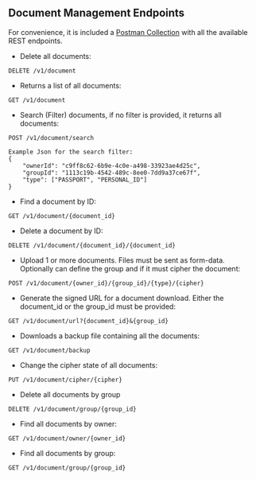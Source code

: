 ## Document Management Endpoints

For convenience, it is included a [Postman Collection](../.postman/kdoc.postman_collection.json) with all the available REST endpoints.

* Delete all documents:

```
DELETE /v1/document
```

* Returns a list of all documents:

```
GET /v1/document 
```

* Search (Filter) documents, if no filter is provided, it returns all documents:

```
POST /v1/document/search

Example Json for the search filter:
{
    "ownerId": "c9ff8c62-6b9e-4c0e-a498-33923ae4d25c",
    "groupId": "1113c19b-4542-489c-8ee0-7dd9a37ce67f",
    "type": ["PASSPORT", "PERSONAL_ID"]
}
```

* Find a document by ID:

```
GET /v1/document/{document_id}
```

* Delete a document by ID:

```
DELETE /v1/document/{document_id}/{document_id}
```

* Upload 1 or more documents. Files must be sent as form-data. Optionally can define the group and if it must cipher the document:

```
POST /v1/document/{owner_id}/{group_id}/{type}/{cipher}
```

* Generate the signed URL for a document download. Either the document_id or the group_id must be provided:

```
GET /v1/document/url?{document_id}&{group_id}
```

* Downloads a backup file containing all the documents:

```
GET /v1/document/backup
```

* Change the cipher state of all documents:

```
PUT /v1/document/cipher/{cipher}
```

* Delete all documents by group

```
DELETE /v1/document/group/{group_id}
```

* Find all documents by owner:

```
GET /v1/document/owner/{owner_id}
```

* Find all documents by group:

```
GET /v1/document/group/{group_id}
```

